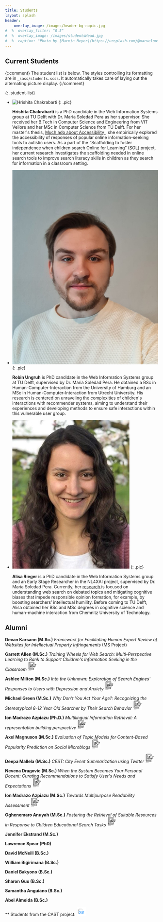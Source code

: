```yaml
---
title: Students
layout: splash
header:
    overlay_image: /images/header-bg-nopic.jpg
#  %  overlay_filter: "0.5"
#  %  overlay_image: /images/studentsHead.jpg
#  %  caption: "Photo by [Marvin Meyer](https://unsplash.com/@marvelous) on [Unsplash](https://unsplash.com/photos/SYTO3xs06fU)"
---
```



## Current Students

{::comment}
The student list is below.  The styles controlling its formatting are in `_sass/students.scss`. It
automatically takes care of laying out the alternating picture display.
{:/comment}

{: .student-list}
-   ![Hrishita Chakrabarti](../images/hrishita.png)
    {: .pic}

    **Hrishita Chakrabarti** is a PhD candidate in the Web Information Systems group at TU Delft with Dr. Maria Soledad Pera as her supervisor. She received her B.Tech in Computer Science and Engineering from VIT Vellore and her MSc in Computer Science from TU Delft. For her master's thesis, <a href="https://repository.tudelft.nl/record/uuid:51442134-01c0-4e01-9ff3-6f7bbafdac14" target="_blank">Much ado about Accessibility </a>, she empirically explored the accessibility of responses of popular online information-seeking tools to autistic users.  As a part of the “Scaffolding to foster independence when children search Online for Learning” (SOL) project, her current research investigates the scaffolding needed in online search tools to improve search literacy skills in children as they search for information in a classroom setting.
    
-   ![Robin Ungruh](../images/RobinUngruh.jpg)
    {: .pic}

    **Robin Ungruh** is PhD candidate in the Web Information Systems group at TU Delft, supervised by Dr. Maria Soledad Pera. He obtained a BSc in Human-Computer-Interaction from the University of Hamburg and an MSc in Human-Computer-Interaction from Utrecht University. 
His research is centered on unraveling the complexities of children's interactions with recommender systems, aiming to understand their experiences and developing methods to ensure safe interactions within this vulnerable user group.

-   ![AlisaRieger](../images/AlisaRieger.jpg)
    {: .pic}

    **Alisa Rieger** is a PhD candidate in the Web Information Systems group and an Early Stage Researcher in the NL4XAI project, supervised by Dr. Maria Soledad Pera. Currently, her <a href="https://www.wis.ewi.tudelft.nl/rieger" target="_blank">research </a> is focused on understanding web search on debated topics and mitigating cognitive biases that impede responsible opinion formation, for example, by boosting searchers’ intellectual humility. Before coming to TU Delft, Alisa obtained her BSc and MSc degrees in cognitive science and human-machine interaction from Chemnitz University of Technology.  


## Alumni
**Devan Karsann (M.Sc.)** *Framework for Facilitating Human Expert Review of Websites for Intellectual Property Infringements* (MS Project) 

**Garrett Allen (M.Sc.)** *Training Wheels for Web Search: Multi-Perspective Learning to Rank to Support Children's Information Seeking in the Classroom* <a href="https://scholarworks.boisestate.edu/td/1891/" target="_blank"><img src="../images/thesisIcon.png" alt="Link to Thesis/Dissertation"  height="30" width="30"/></a>

**Ashlee Milton (M.Sc.)**  *Into the Unknown: Exploration of Search Engines' Responses to Users with Depression and Anxiety* <a href="https://scholarworks.boisestate.edu/td/1854/" target="_blank"><img src="../images/thesisIcon.png" alt="Link to Thesis/Dissertation"  height="30" width="30" /></a>

**Michael Green (M.Sc.)**  *Why Don't You Act Your Age?: Recognizing the Stereotypical 8-12 Year Old Searcher by Their Search Behavior* <a href="https://scholarworks.boisestate.edu/td/1858/" target="_blank"><img src="../images/thesisIcon.png" alt="Link to Thesis/Dissertation"  height="30" width="30" /></a>

**Ion Madrazo Azpiazu (Ph.D.)**  *Multilingual Information Retrieval: A representation building perspective* <a href="https://scholarworks.boisestate.edu/td/1612/" target="_blank"><img src="../images/thesisIcon.png" alt="Link to Thesis/Dissertation"  height="30" width="30" /></a>

**Axel Magnuson (M.Sc.)**   *Evaluation of Topic Models for Content-Based Popularity Prediction on Social Microblogs* <a href="https://scholarworks.boisestate.edu/td/1080/" target="_blank"><img src="../images/thesisIcon.png" alt="Link to Thesis/Dissertation"  height="30" width="30" /></a>

**Deepa Mallela (M.Sc.)**   *CEST: City Event Summarization using Twitter* <a href="https://scholarworks.boisestate.edu/cs_gradproj/11/" target="_blank"><img src="../images/thesisIcon.png" alt="Link to Thesis/Dissertation"  height="30" width="30" /></a>

**Nevena Dragovic (M.Sc.)**   *When the System Becomes Your Personal Docent: Curating Recommendations to Satisfy User's Needs and Expectations* <a href="https://scholarworks.boisestate.edu/td/1219/" target="_blank"><img src="../images/thesisIcon.png" alt="Link to Thesis/Dissertation"  height="30" width="30" /></a>

**Ion Madrazo Azpiazu (M.Sc.)**   *Towards Multipurpose Readability Assessment*  <a href="https://scholarworks.boisestate.edu/td/1210/" target="_blank"><img src="../images/thesisIcon.png" alt="Link to Thesis/Dissertation"  height="30" width="30" /></a>

**Oghenemaro Anuyah (M.Sc.)**   *Fostering the Retrieval of Suitable Resources in Response to Children Educational Search Tasks* <a href="https://scholarworks.boisestate.edu/td/1423/" target="_blank"><img src="../images/thesisIcon.png" alt="Link to Thesis/Dissertation"  height="30" width="30" /></a>

**Jennifer Ekstrand (M.Sc.)**

**Lawrence Spear (PhD)**

**David McNeill (B.Sc.)**

**William Bigirimana (B.Sc.)**

**Daniel Bakyono (B.Sc.)**

**Sharon Guo (B.Sc.)**

**Samantha Anguiano (B.Sc.)**

**Abel Almeida (B.Sc.)**

** Students from the CAST project:  <a href="https://cast.boisestate.edu/about/people/" target="_blank"><img src="../images/CastLogo.png" alt="Link to CAST"  height="30" width="30" /></a>

